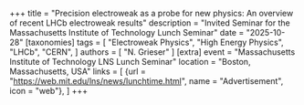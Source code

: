 +++
title = "Precision electroweak as a probe for new physics: An overview of recent LHCb electroweak results"
description = "Invited Seminar for the Massachusetts Institute of Technology Lunch Seminar"
date = "2025-10-28"
[taxonomies]
tags = [
  "Electroweak Physics",
  "High Energy Physics",
  "LHCb",
  "CERN",
]
authors = [ "N. Grieser" ]
[extra]
event = "Massachusetts Institute of Technology LNS Lunch Seminar"
location = "Boston, Massachusetts, USA"
links = [
    {url = "https://web.mit.edu/lns/news/lunchtime.html", name = "Advertisement", icon = "web"},
]
+++
